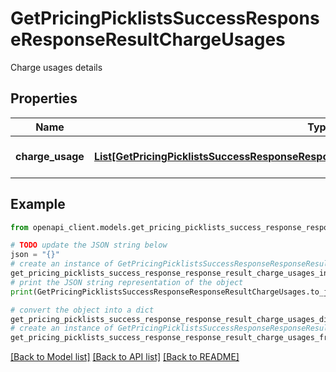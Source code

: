 # GetPricingPicklistsSuccessResponseResponseResultChargeUsages

Charge usages details

## Properties

Name | Type | Description | Notes
------------ | ------------- | ------------- | -------------
**charge_usage** | [**List[GetPricingPicklistsSuccessResponseResponseResultChargeUsagesChargeUsageInner]**](GetPricingPicklistsSuccessResponseResponseResultChargeUsagesChargeUsageInner.md) | List of charge usages | [optional] 

## Example

```python
from openapi_client.models.get_pricing_picklists_success_response_response_result_charge_usages import GetPricingPicklistsSuccessResponseResponseResultChargeUsages

# TODO update the JSON string below
json = "{}"
# create an instance of GetPricingPicklistsSuccessResponseResponseResultChargeUsages from a JSON string
get_pricing_picklists_success_response_response_result_charge_usages_instance = GetPricingPicklistsSuccessResponseResponseResultChargeUsages.from_json(json)
# print the JSON string representation of the object
print(GetPricingPicklistsSuccessResponseResponseResultChargeUsages.to_json())

# convert the object into a dict
get_pricing_picklists_success_response_response_result_charge_usages_dict = get_pricing_picklists_success_response_response_result_charge_usages_instance.to_dict()
# create an instance of GetPricingPicklistsSuccessResponseResponseResultChargeUsages from a dict
get_pricing_picklists_success_response_response_result_charge_usages_from_dict = GetPricingPicklistsSuccessResponseResponseResultChargeUsages.from_dict(get_pricing_picklists_success_response_response_result_charge_usages_dict)
```
[[Back to Model list]](../README.md#documentation-for-models) [[Back to API list]](../README.md#documentation-for-api-endpoints) [[Back to README]](../README.md)


